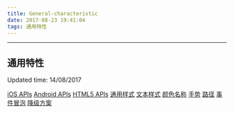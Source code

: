 ```yaml
---
title: General-characteristic
date: 2017-08-23 19:41:04
tags: 通用特性
---
```



---
通用特性
---

Updated time: 14/08/2017

[iOS APIs](/document/2017/08/24/iOS-APIs)
[Android APIs](/document/2017/08/24/Android-APIs)
[HTML5 APIs](/document/2017/08/24/HTML5-APIs)
[通用样式](/document/2017/08/24/Common-Style)
[文本样式](/document/2017/08/24/Text-Style)
[颜色名称](/document/2017/08/24/Color-Name-List)
[手势](/document/2017/08/24/Gesture)
[路径](/document/2017/08/24/Path)
[事件冒泡](/document/2017/08/24/Event-Bubbling)
[降级方案](/document/2017/08/24/Downgrade)